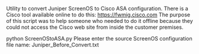 Utility to convert Juniper ScreenOS to Cisco ASA configuration.  There is a Cisco tool available online to do this:  https://fwmig.cisco.com
The purpose of this script was to help someone who needed to do it offline because they could not access the Cisco web site from inside the customer premises.  

python ScreenOStoASA.py
Please enter the source ScreenOS configuration file name: Juniper_Before_Convert.txt

